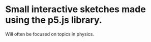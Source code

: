 # Small interactive sketches made using the p5.js library.

Will often be focused on topics in physics.

